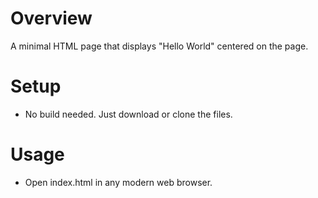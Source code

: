 # Overview
A minimal HTML page that displays "Hello World" centered on the page.

# Setup
- No build needed. Just download or clone the files.

# Usage
- Open index.html in any modern web browser.